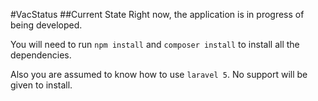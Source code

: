 #VacStatus
##Current State
Right now, the application is in progress of being developed.

You will need to run `npm install` and `composer install` to install all the dependencies.

Also you are assumed to know how to use `laravel 5`. No support will be given to install.

